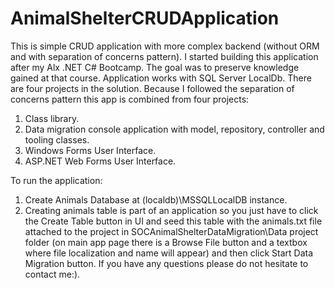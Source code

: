 # AnimalShelterCRUDApplication

This is simple CRUD application with more complex backend (without ORM and with separation of concerns pattern).
I started building this application after my Alx .NET C# Bootcamp. The goal was to preserve knowledge gained at that course. 
Application works with SQL Server LocalDb.
There are four projects in the solution. 
Because I followed the separation of concerns pattern this app is combined from four projects:
1. Class library.
2. Data migration console application with model, repository, controller and tooling classes.
3. Windows Forms User Interface.
4. ASP.NET Web Forms User Interface.

To run the application:
1. Create Animals Database at (localdb)\MSSQLLocalDB instance.
2. Creating animals table is part of an application so you just have to click the Create Table button in UI
   and seed this table with the animals.txt file attached to the project in SOCAnimalShelterDataMigration\Data project folder
   (on main app page there is a Browse File button and a textbox where file localization and name will appear) and then click Start Data Migration button.
   If you have any questions please do not hesitate to contact me:).

